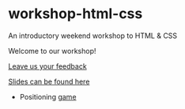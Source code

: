 # workshop-html-css
An introductory weekend workshop to HTML &amp; CSS

Welcome to our workshop!

[Leave us your feedback](https://founderscoders.typeform.com/to/eJT3o1)

[Slides can be found here](https://drive.google.com/file/d/0B73woEu0t2mqaUV6bEdJMy03VjQ/view?usp=sharing)

   - Positioning [game](http://codepen.io/tormod17/pen/WRpBpR?editors=1100)
